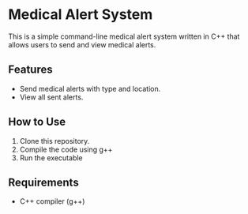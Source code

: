 # Medical Alert System

This is a simple command-line medical alert system written in C++ that allows users to send and view medical alerts.

## Features

- Send medical alerts with type and location.
- View all sent alerts.

## How to Use

1. Clone this repository.
2. Compile the code using g++
3. Run the executable
## Requirements

- C++ compiler (g++)

